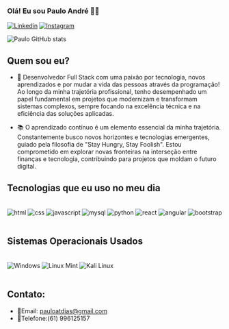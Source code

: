 
### Olá! Eu sou Paulo André 👋😎

[![Linkedin](https://img.shields.io/badge/LinkedIn-0077B5?style=for-the-badge&logo=linkedin&logoColor=white)](https://www.linkedin.com/in/pauloatdias/)
[![Instagram](https://img.shields.io/badge/Instagram-E4405F?style=for-the-badge&logo=instagram&logoColor=white)](https://www.instagram.com/_pauloandr/)

![Paulo GitHub stats](https://github-readme-stats.vercel.app/api?username=pauloandr-dev&show_icons=true&theme=dark)

## Quem sou eu?
-  🚀 Desenvolvedor Full Stack com uma paixão por tecnologia, novos aprendizados e por mudar a vida das pessoas através da programação! Ao longo da minha trajetória profissional, tenho desempenhado um papel fundamental em projetos que modernizam e transformam sistemas complexos, sempre focando na excelência técnica e na eficiência das soluções aplicadas.

- 📚 O aprendizado contínuo é um elemento essencial da minha trajetória. Constantemente busco novos horizontes e tecnologias emergentes, guiado pela filosofia de "Stay Hungry, Stay Foolish". Estou comprometido em explorar novas fronteiras na interseção entre finanças e tecnologia, contribuindo para projetos que moldam o futuro digital.

## Tecnologias que eu uso no meu dia

<div style="display: inline_block"><br>
    <img align="center" alt="html" src="https://img.shields.io/badge/HTML5-E34F26?style=for-the-badge&logo=html5&logoColor=white">
    <img align="center" alt="css" src="https://img.shields.io/badge/CSS3-1572B6?style=for-the-badge&logo=css3&logoColor=white">
    <img align="center" alt="javascript" src="https://img.shields.io/badge/JavaScript-323330?style=for-the-badge&logo=javascript&logoColor=F7DF1E">
    <img align="center" alt="mysql" src="https://img.shields.io/badge/MySQL-00000F?style=for-the-badge&logo=mysql&logoColor=white">
    <img align="center" alt="python" src="https://img.shields.io/badge/Python-14354C?style=for-the-badge&logo=python&logoColor=white">
    <img align="center" alt="react" src="https://img.shields.io/badge/React-20232A?style=for-the-badge&logo=react&logoColor=61DAFB">
    <img align="center" alt="angular" src="https://img.shields.io/badge/Angular-DD0031?style=for-the-badge&logo=angular&logoColor=white">
    <img align="center" alt="bootstrap" src="https://img.shields.io/badge/Bootstrap-563D7C?style=for-the-badge&logo=bootstrap&logoColor=white">
</div><br/>

## Sistemas Operacionais Usados

<div style="display: inline_block"><br>
    <img align="center" alt="Windows" src="https://img.shields.io/badge/Kali_Linux-557C94?style=for-the-badge&logo=kali-linux&logoColor=white">
    <img align="center" alt="Linux Mint" src="https://img.shields.io/badge/Linux_Mint-87CF3E?style=for-the-badge&logo=linux-mint&logoColor=white">
    <img align="center" alt="Kali Linux" src="https://img.shields.io/badge/Windows-0078D6?style=for-the-badge&logo=windows&logoColor=white">
</div><br/>

## Contato:
- 📧Email: pauloatdias@gmail.com
- 📱Telefone:(61) 996125157
